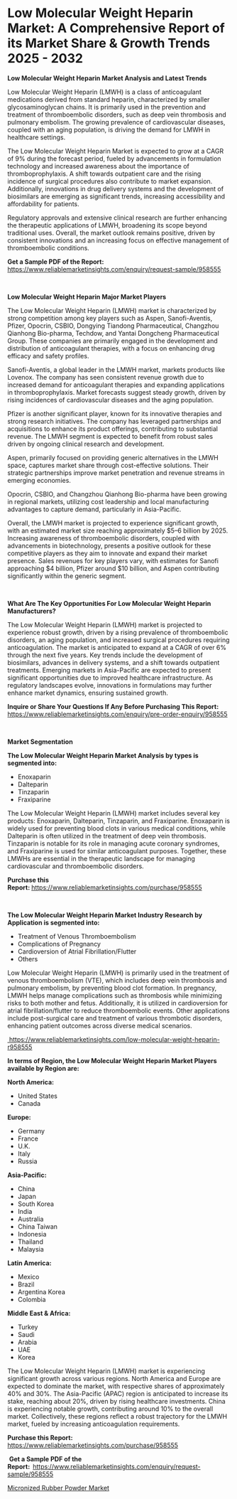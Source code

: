 <p><h1>Low Molecular Weight Heparin Market: A Comprehensive Report of its Market Share & Growth Trends 2025 - 2032</h1></p><p><strong>Low Molecular Weight Heparin Market Analysis and Latest Trends</strong></p>
<p><p>Low Molecular Weight Heparin (LMWH) is a class of anticoagulant medications derived from standard heparin, characterized by smaller glycosaminoglycan chains. It is primarily used in the prevention and treatment of thromboembolic disorders, such as deep vein thrombosis and pulmonary embolism. The growing prevalence of cardiovascular diseases, coupled with an aging population, is driving the demand for LMWH in healthcare settings. </p><p>The Low Molecular Weight Heparin Market is expected to grow at a CAGR of 9% during the forecast period, fueled by advancements in formulation technology and increased awareness about the importance of thromboprophylaxis. A shift towards outpatient care and the rising incidence of surgical procedures also contribute to market expansion. Additionally, innovations in drug delivery systems and the development of biosimilars are emerging as significant trends, increasing accessibility and affordability for patients. </p><p>Regulatory approvals and extensive clinical research are further enhancing the therapeutic applications of LMWH, broadening its scope beyond traditional uses. Overall, the market outlook remains positive, driven by consistent innovations and an increasing focus on effective management of thromboembolic conditions.</p></p>
<p><strong>Get a Sample PDF of the Report:&nbsp;</strong> <a href="https://www.reliablemarketinsights.com/enquiry/request-sample/958555?utm_campaign=3065&utm_medium=2&utm_source=Github&utm_content=ia&utm_term=01042025&utm_id=low-molecular-weight-heparin">https://www.reliablemarketinsights.com/enquiry/request-sample/958555</a></p>
<p>&nbsp;</p>
<p><strong>Low Molecular Weight Heparin Major Market Players</strong></p>
<p><p>The Low Molecular Weight Heparin (LMWH) market is characterized by strong competition among key players such as Aspen, Sanofi-Aventis, Pfizer, Opocrin, CSBIO, Dongying Tiandong Pharmaceutical, Changzhou Qianhong Bio-pharma, Techdow, and Yantai Dongcheng Pharmaceutical Group. These companies are primarily engaged in the development and distribution of anticoagulant therapies, with a focus on enhancing drug efficacy and safety profiles.</p><p>Sanofi-Aventis, a global leader in the LMWH market, markets products like Lovenox. The company has seen consistent revenue growth due to increased demand for anticoagulant therapies and expanding applications in thromboprophylaxis. Market forecasts suggest steady growth, driven by rising incidences of cardiovascular diseases and the aging population.</p><p>Pfizer is another significant player, known for its innovative therapies and strong research initiatives. The company has leveraged partnerships and acquisitions to enhance its product offerings, contributing to substantial revenue. The LMWH segment is expected to benefit from robust sales driven by ongoing clinical research and development.</p><p>Aspen, primarily focused on providing generic alternatives in the LMWH space, captures market share through cost-effective solutions. Their strategic partnerships improve market penetration and revenue streams in emerging economies.</p><p>Opocrin, CSBIO, and Changzhou Qianhong Bio-pharma have been growing in regional markets, utilizing cost leadership and local manufacturing advantages to capture demand, particularly in Asia-Pacific.</p><p>Overall, the LMWH market is projected to experience significant growth, with an estimated market size reaching approximately $5–6 billion by 2025. Increasing awareness of thromboembolic disorders, coupled with advancements in biotechnology, presents a positive outlook for these competitive players as they aim to innovate and expand their market presence. Sales revenues for key players vary, with estimates for Sanofi approaching $4 billion, Pfizer around $10 billion, and Aspen contributing significantly within the generic segment.</p></p>
<p>&nbsp;</p>
<p><strong>What Are The Key Opportunities For Low Molecular Weight Heparin Manufacturers?</strong></p>
<p><p>The Low Molecular Weight Heparin (LMWH) market is projected to experience robust growth, driven by a rising prevalence of thromboembolic disorders, an aging population, and increased surgical procedures requiring anticoagulation. The market is anticipated to expand at a CAGR of over 6% through the next five years. Key trends include the development of biosimilars, advances in delivery systems, and a shift towards outpatient treatments. Emerging markets in Asia-Pacific are expected to present significant opportunities due to improved healthcare infrastructure. As regulatory landscapes evolve, innovations in formulations may further enhance market dynamics, ensuring sustained growth.</p></p>
<p><strong>Inquire or Share Your Questions If Any Before Purchasing This Report:</strong> <a href="https://www.reliablemarketinsights.com/enquiry/pre-order-enquiry/958555?utm_campaign=3065&utm_medium=2&utm_source=Github&utm_content=ia&utm_term=01042025&utm_id=low-molecular-weight-heparin">https://www.reliablemarketinsights.com/enquiry/pre-order-enquiry/958555</a></p>
<p>&nbsp;</p>
<p><strong>Market Segmentation</strong></p>
<p><strong>The Low Molecular Weight Heparin Market Analysis by types is segmented into:</strong></p>
<p><ul><li>Enoxaparin</li><li>Dalteparin</li><li>Tinzaparin</li><li>Fraxiparine</li></ul></p>
<p><p>The Low Molecular Weight Heparin (LMWH) market includes several key products: Enoxaparin, Dalteparin, Tinzaparin, and Fraxiparine. Enoxaparin is widely used for preventing blood clots in various medical conditions, while Dalteparin is often utilized in the treatment of deep vein thrombosis. Tinzaparin is notable for its role in managing acute coronary syndromes, and Fraxiparine is used for similar anticoagulant purposes. Together, these LMWHs are essential in the therapeutic landscape for managing cardiovascular and thromboembolic disorders.</p></p>
<p><strong>Purchase this Report:&nbsp;</strong><a href="https://www.reliablemarketinsights.com/purchase/958555?utm_campaign=3065&utm_medium=2&utm_source=Github&utm_content=ia&utm_term=01042025&utm_id=low-molecular-weight-heparin">https://www.reliablemarketinsights.com/purchase/958555</a></p>
<p>&nbsp;</p>
<p><strong>The Low Molecular Weight Heparin Market Industry Research by Application is segmented into:</strong></p>
<p><ul><li>Treatment of Venous Thromboembolism</li><li>Complications of Pregnancy</li><li>Cardioversion of Atrial Fibrillation/Flutter</li><li>Others</li></ul></p>
<p><p>Low Molecular Weight Heparin (LMWH) is primarily used in the treatment of venous thromboembolism (VTE), which includes deep vein thrombosis and pulmonary embolism, by preventing blood clot formation. In pregnancy, LMWH helps manage complications such as thrombosis while minimizing risks to both mother and fetus. Additionally, it is utilized in cardioversion for atrial fibrillation/flutter to reduce thromboembolic events. Other applications include post-surgical care and treatment of various thrombotic disorders, enhancing patient outcomes across diverse medical scenarios.</p></p>
<p><a href="https://www.reliablemarketinsights.com/low-molecular-weight-heparin-r958555?utm_campaign=3065&utm_medium=2&utm_source=Github&utm_content=ia&utm_term=01042025&utm_id=low-molecular-weight-heparin">&nbsp;https://www.reliablemarketinsights.com/low-molecular-weight-heparin-r958555</a></p>
<p><strong>In terms of Region, the Low Molecular Weight Heparin Market Players available by Region are:</strong></p>
<p>
    <p> <strong> North America: </strong>
        <ul>
            <li>United States</li>
            <li>Canada</li>
        </ul>
        </p> 
    <p> <strong> Europe: </strong>
        <ul>
            <li>Germany</li>
            <li>France</li>
            <li>U.K.</li>
            <li>Italy</li>
            <li>Russia</li>
        </ul>
        </p> 
    <p> <strong> Asia-Pacific: </strong>
        <ul>
            <li>China</li>
            <li>Japan</li>
            <li>South Korea</li>
            <li>India</li>
            <li>Australia</li>
            <li>China Taiwan</li>
            <li>Indonesia</li>
            <li>Thailand</li>
            <li>Malaysia</li>
        </ul>
        </p> 
    <p> <strong> Latin America: </strong>
        <ul>
            <li>Mexico</li>
            <li>Brazil</li>
            <li>Argentina Korea</li>
            <li>Colombia</li>
        </ul>
        </p> 
    <p> <strong> Middle East & Africa: </strong>
        <ul>
            <li>Turkey</li>
            <li>Saudi</li>
            <li>Arabia</li>
            <li>UAE</li>
            <li>Korea</li>
        </ul>
    </p>
    </p>
<p><p>The Low Molecular Weight Heparin (LMWH) market is experiencing significant growth across various regions. North America and Europe are expected to dominate the market, with respective shares of approximately 40% and 30%. The Asia-Pacific (APAC) region is anticipated to increase its stake, reaching about 20%, driven by rising healthcare investments. China is experiencing notable growth, contributing around 10% to the overall market. Collectively, these regions reflect a robust trajectory for the LMWH market, fueled by increasing anticoagulation requirements.</p></p>
<p><strong>Purchase this Report: </strong><a href="https://www.reliablemarketinsights.com/purchase/958555?utm_campaign=3065&utm_medium=2&utm_source=Github&utm_content=ia&utm_term=01042025&utm_id=low-molecular-weight-heparin">https://www.reliablemarketinsights.com/purchase/958555</a></p>
<p>&nbsp;<strong>Get a Sample PDF of the Report:&nbsp;&nbsp;</strong><a href="https://www.reliablemarketinsights.com/enquiry/request-sample/958555?utm_campaign=3065&utm_medium=2&utm_source=Github&utm_content=ia&utm_term=01042025&utm_id=low-molecular-weight-heparin">https://www.reliablemarketinsights.com/enquiry/request-sample/958555</a></p>
<p><strong></strong></p>
<p><p><a href="https://github.com/vilehoaguy/Market-Research-Report-List-1/blob/main/micronized-rubber-powder-market.md?utm_campaign=3065&utm_medium=2&utm_source=Github&utm_content=ia&utm_term=01042025&utm_id=low-molecular-weight-heparin">Micronized Rubber Powder Market</a></p></p>